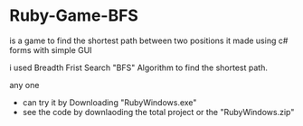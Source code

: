 # Ruby-Game-BFS

is a game to find the shortest path between two positions 
it made using c# forms with simple GUI

i used Breadth Frist Search "BFS" Algorithm to find the shortest path.

any one
  -  can try it by Downloading "RubyWindows.exe"
  -  see the code by downlaoding the total project or the "RubyWindows.zip"

